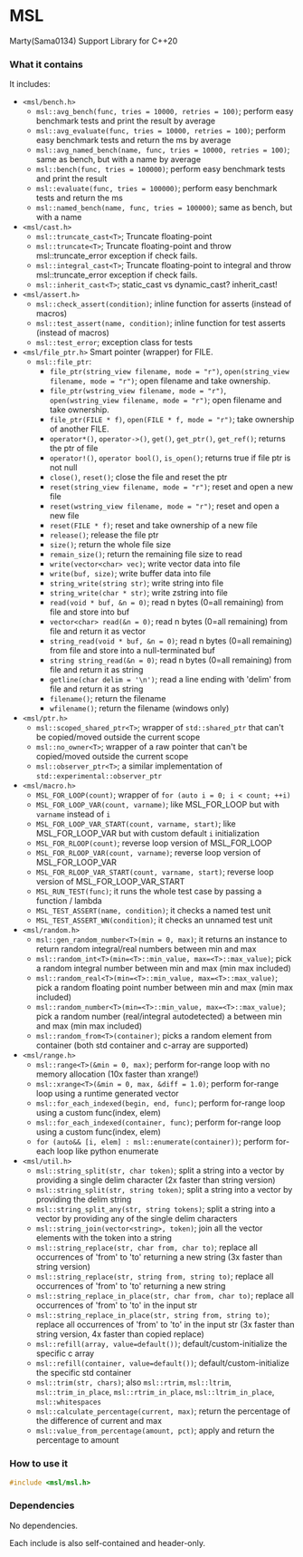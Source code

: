 # MSL
Marty(Sama0134) Support Library for C++20

### What it contains
It includes:
- `<msl/bench.h>`
	- `msl::avg_bench(func, tries = 10000, retries = 100)`; perform easy benchmark tests and print the result by average
	- `msl::avg_evaluate(func, tries = 10000, retries = 100)`; perform easy benchmark tests and return the ms by average
	- `msl::avg_named_bench(name, func, tries = 10000, retries = 100)`; same as bench, but with a name by average
	- `msl::bench(func, tries = 100000)`; perform easy benchmark tests and print the result
	- `msl::evaluate(func, tries = 100000)`; perform easy benchmark tests and return the ms
	- `msl::named_bench(name, func, tries = 100000)`; same as bench, but with a name
- `<msl/cast.h>`
	- `msl::truncate_cast<T>`; Truncate floating-point
	- `msl::truncate<T>`; Truncate floating-point and throw msl::truncate_error exception if check fails.
	- `msl::integral_cast<T>`; Truncate floating-point to integral and throw msl::truncate_error exception if check fails.
	- `msl::inherit_cast<T>`; static_cast vs dynamic_cast? inherit_cast!
- `<msl/assert.h>`
	- `msl::check_assert(condition)`; inline function for asserts (instead of macros)
	- `msl::test_assert(name, condition)`; inline function for test asserts (instead of macros)
	- `msl::test_error`; exception class for tests
- `<msl/file_ptr.h>` Smart pointer (wrapper) for FILE.
	- `msl::file_ptr`:
		- `file_ptr(string_view filename, mode = "r")`, `open(string_view filename, mode = "r")`; open filename and take ownership.
		- `file_ptr(wstring_view filename, mode = "r")`, `open(wstring_view filename, mode = "r")`; open filename and take ownership.
		- `file_ptr(FILE * f)`, `open(FILE * f, mode = "r")`; take ownership of another FILE.
		- `operator*()`, `operator->()`, `get()`, `get_ptr()`, `get_ref()`; returns the ptr of file
		- `operator!()`, `operator bool()`, `is_open()`; returns true if file ptr is not null
		- `close()`, `reset()`; close the file and reset the ptr
		- `reset(string_view filename, mode = "r")`; reset and open a new file
		- `reset(wstring_view filename, mode = "r")`; reset and open a new file
		- `reset(FILE * f)`; reset and take ownership of a new file
		- `release()`; release the file ptr
		- `size()`; return the whole file size
		- `remain_size()`; return the remaining file size to read
		- `write(vector<char> vec)`; write vector data into file
		- `write(buf, size)`; write buffer data into file
		- `string_write(string str)`; write string into file
		- `string_write(char * str)`; write zstring into file
		- `read(void * buf, &n = 0)`; read n bytes (0=all remaining) from file and store into buf
		- `vector<char> read(&n = 0)`; read n bytes (0=all remaining) from file and return it as vector
		- `string_read(void * buf, &n = 0)`; read n bytes (0=all remaining) from file and store into a null-terminated buf
		- `string string_read(&n = 0)`; read n bytes (0=all remaining) from file and return it as string
		- `getline(char delim = '\n')`; read a line ending with 'delim' from file and return it as string
		- `filename()`; return the filename
		- `wfilename()`; return the filename (windows only)
- `<msl/ptr.h>`
	- `msl::scoped_shared_ptr<T>`; wrapper of `std::shared_ptr` that can't be copied/moved outside the current scope
	- `msl::no_owner<T>`; wrapper of a raw pointer that can't be copied/moved outside the current scope
	- `msl::observer_ptr<T>`; a similar implementation of `std::experimental::observer_ptr`
- `<msl/macro.h>`
	- `MSL_FOR_LOOP(count)`; wrapper of `for (auto i = 0; i < count; ++i)`
	- `MSL_FOR_LOOP_VAR(count, varname)`; like MSL_FOR_LOOP but with `varname` instead of `i`
	- `MSL_FOR_LOOP_VAR_START(count, varname, start)`; like MSL_FOR_LOOP_VAR but with custom default `i` initialization
	- `MSL_FOR_RLOOP(count)`; reverse loop version of MSL_FOR_LOOP
	- `MSL_FOR_RLOOP_VAR(count, varname)`; reverse loop version of MSL_FOR_LOOP_VAR
	- `MSL_FOR_RLOOP_VAR_START(count, varname, start)`; reverse loop version of MSL_FOR_LOOP_VAR_START
	- `MSL_RUN_TEST(func)`; it runs the whole test case by passing a function / lambda
	- `MSL_TEST_ASSERT(name, condition)`; it checks a named test unit
	- `MSL_TEST_ASSERT_WN(condition)`; it checks an unnamed test unit
- `<msl/random.h>`
	- `msl::gen_random_number<T>(min = 0, max)`; it returns an instance to return random integral/real numbers between min and max
	- `msl::random_int<T>(min=<T>::min_value, max=<T>::max_value)`; pick a random integral number between min and max (min max included)
	- `msl::random_real<T>(min=<T>::min_value, max=<T>::max_value)`; pick a random floating point number between min and max (min max included)
	- `msl::random_number<T>(min=<T>::min_value, max=<T>::max_value)`; pick a random number (real/integral autodetected) a between min and max (min max included)
	- `msl::random_from<T>(container)`; picks a random element from container (both std container and c-array are supported)
- `<msl/range.h>`
	- `msl::range<T>(&min = 0, max)`; perform for-range loop with no memory allocation (10x faster than xrange!)
	- `msl::xrange<T>(&min = 0, max, &diff = 1.0)`; perform for-range loop using a runtime generated vector
   	- `msl::for_each_indexed(begin, end, func)`; perform for-range loop using a custom func(index, elem)
   	- `msl::for_each_indexed(container, func)`; perform for-range loop using a custom func(index, elem)
   	- `for (auto&& [i, elem] : msl::enumerate(container))`; perform for-each loop like python enumerate
- `<msl/util.h>`
	- `msl::string_split(str, char token)`; split a string into a vector by providing a single delim character (2x faster than string version)
	- `msl::string_split(str, string token)`; split a string into a vector by providing the delim string
	- `msl::string_split_any(str, string tokens)`; split a string into a vector by providing any of the single delim characters
	- `msl::string_join(vector<string>, token)`; join all the vector elements with the token into a string
	- `msl::string_replace(str, char from, char to)`; replace all occurrences of 'from' to 'to' returning a new string (3x faster than string version)
	- `msl::string_replace(str, string from, string to)`; replace all occurrences of 'from' to 'to' returning a new string
	- `msl::string_replace_in_place(str, char from, char to)`; replace all occurrences of 'from' to 'to' in the input str
	- `msl::string_replace_in_place(str, string from, string to)`; replace all occurrences of 'from' to 'to' in the input str (3x faster than string version, 4x faster than copied replace)
	- `msl::refill(array, value=default())`; default/custom-initialize the specific c array
	- `msl::refill(container, value=default())`; default/custom-initialize the specific std container
	- `msl::trim(str, chars)`; also `msl::rtrim`, `msl::ltrim`, `msl::trim_in_place`, `msl::rtrim_in_place`, `msl::ltrim_in_place`, `msl::whitespaces`
   	- `msl::calculate_percentage(current, max)`; return the percentage of the difference of current and max
   	- `msl::value_from_percentage(amount, pct)`; apply and return the percentage to amount

### How to use it
```cpp
#include <msl/msl.h>
```

### Dependencies
No dependencies.

Each include is also self-contained and header-only.

